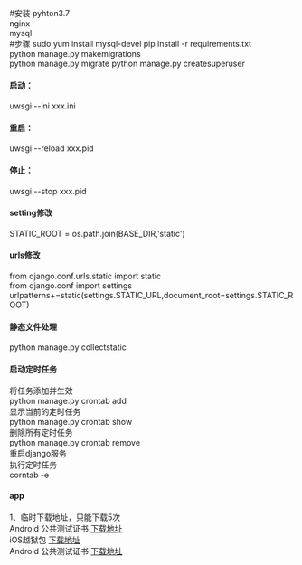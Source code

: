 #安装
pyhton3.7  
nginx  
mysql  
#步骤
sudo yum install mysql-devel
pip install -r requirements.txt  
python manage.py makemigrations  
python manage.py migrate 
python manage.py createsuperuser 
#### 启动：
uwsgi --ini xxx.ini
#### 重启：
uwsgi --reload xxx.pid
#### 停止：
uwsgi --stop xxx.pid
#### setting修改  
STATIC_ROOT = os.path.join(BASE_DIR,'static')
#### urls修改
from django.conf.urls.static import static  
from django.conf import settings  
urlpatterns+=static(settings.STATIC_URL,document_root=settings.STATIC_ROOT)
#### 静态文件处理
python manage.py collectstatic

#### 启动定时任务
将任务添加并生效  
python manage.py crontab add  
显示当前的定时任务  
python manage.py crontab show  
删除所有定时任务  
python manage.py crontab remove  
重启django服务  
执行定时任务  
corntab -e

#### app
  1、临时下载地址，只能下载5次  
    Android 公共测试证书 [下载地址]( https://service.dcloud.net.cn/build/download/bba7b740-2c85-11ea-9738-ed494c7f20d3)  
    iOS越狱包 [下载地址](https://service.dcloud.net.cn/build/download/bb95fb50-2c85-11ea-b402-9767c6c3c940)  
    Android 公共测试证书 [下载地址](https://service.dcloud.net.cn/build/download/744f6320-2c97-11ea-adbe-1bfdc0c117b1)  
